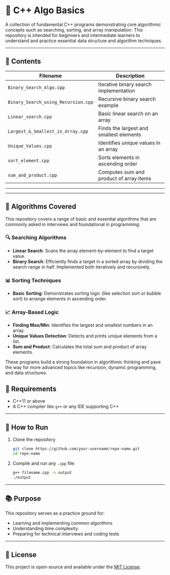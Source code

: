 # 📘 C++ Algo Basics

A collection of fundamental C++ programs demonstrating core algorithmic concepts such as searching, sorting, and array manipulation. This repository is intended for beginners and intermediate learners to understand and practice essential data structure and algorithm techniques.

---

## 📂 Contents

| Filename                          | Description                             |
|----------------------------------|-----------------------------------------|
| `Binary_Search_Algo.cpp`         | Iterative binary search implementation  |
| `Binary_Search_using_Recursion.cpp` | Recursive binary search example       |
| `Linear_search.cpp`              | Basic linear search on an array         |
| `Largest_&_Smallest_in_Array.cpp` | Finds the largest and smallest elements |
| `Unique_Values.cpp`              | Identifies unique values in an array    |
| `sort_element.cpp`               | Sorts elements in ascending order       |
| `sum_and_product.cpp`            | Computes sum and product of array items |

---
---

## 🧠 Algorithms Covered

This repository covers a range of basic and essential algorithms that are commonly asked in interviews and foundational in programming:

### 🔍 Searching Algorithms
- **Linear Search**: Scans the array element-by-element to find a target value.
- **Binary Search**: Efficiently finds a target in a sorted array by dividing the search range in half. Implemented both iteratively and recursively.

### 📊 Sorting Techniques
- **Basic Sorting**: Demonstrates sorting logic (like selection sort or bubble sort) to arrange elements in ascending order.

### 📈 Array-Based Logic
- **Finding Max/Min**: Identifies the largest and smallest numbers in an array.
- **Unique Values Detection**: Detects and prints unique elements from a list.
- **Sum and Product**: Calculates the total sum and product of array elements.

These programs build a strong foundation in algorithmic thinking and pave the way for more advanced topics like recursion, dynamic programming, and data structures.


## 🔧 Requirements

- C++11 or above
- A C++ compiler like `g++` or any IDE supporting C++

---

## 🚀 How to Run

1. Clone the repository  
   ```bash
   git clone https://github.com/your-username/repo-name.git
   cd repo-name
   ```

2. Compile and run any `.cpp` file:  
   ```bash
   g++ filename.cpp -o output
   ./output
   ```

---

## 📚 Purpose

This repository serves as a practice ground for:
- Learning and implementing common algorithms
- Understanding time complexity
- Preparing for technical interviews and coding tests

---

## 📄 License

This project is open-source and available under the [MIT License](LICENSE).
